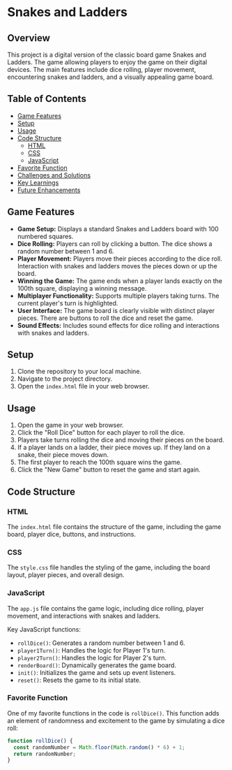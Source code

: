 # Snakes and Ladders

## Overview

This project is a digital version of the classic board game Snakes and Ladders. The game allowing players to enjoy the game on their digital devices. The main features include dice rolling, player movement, encountering snakes and ladders, and a visually appealing game board.

## Table of Contents

- [Game Features](#game-features)
- [Setup](#setup)
- [Usage](#usage)
- [Code Structure](#code-structure)
  - [HTML](#html)
  - [CSS](#css)
  - [JavaScript](#javascript)
- [Favorite Function](#favorite-function)
- [Challenges and Solutions](#challenges-and-solutions)
- [Key Learnings](#key-learnings)
- [Future Enhancements](#future-enhancements)

## Game Features

- **Game Setup:** Displays a standard Snakes and Ladders board with 100 numbered squares.
- **Dice Rolling:** Players can roll by clicking a button. The dice shows a random number between 1 and 6.
- **Player Movement:** Players move their pieces according to the dice roll. Interaction with snakes and ladders moves the pieces down or up the board.
- **Winning the Game:** The game ends when a player lands exactly on the 100th square, displaying a winning message.
- **Multiplayer Functionality:** Supports multiple players taking turns. The current player's turn is highlighted.
- **User Interface:** The game board is clearly visible with distinct player pieces. There are buttons to roll the dice and reset the game.
- **Sound Effects:** Includes sound effects for dice rolling and interactions with snakes and ladders.

## Setup

1. Clone the repository to your local machine.
2. Navigate to the project directory.
3. Open the `index.html` file in your web browser.

## Usage

1. Open the game in your web browser.
2. Click the "Roll Dice" button for each player to roll the dice.
3. Players take turns rolling the dice and moving their pieces on the board.
4. If a player lands on a ladder, their piece moves up. If they land on a snake, their piece moves down.
5. The first player to reach the 100th square wins the game.
6. Click the "New Game" button to reset the game and start again.

## Code Structure

### HTML

The `index.html` file contains the structure of the game, including the game board, player dice, buttons, and instructions.

### CSS

The `style.css` file handles the styling of the game, including the board layout, player pieces, and overall design.

### JavaScript

The `app.js` file contains the game logic, including dice rolling, player movement, and interactions with snakes and ladders.

Key JavaScript functions:

- `rollDice()`: Generates a random number between 1 and 6.
- `player1Turn()`: Handles the logic for Player 1's turn.
- `player2Turn()`: Handles the logic for Player 2's turn.
- `renderBoard()`: Dynamically generates the game board.
- `init()`: Initializes the game and sets up event listeners.
- `reset()`: Resets the game to its initial state.

### Favorite Function

One of my favorite functions in the code is `rollDice()`. This function adds an element of randomness and excitement to the game by simulating a dice roll:

```javascript
function rollDice() {
  const randomNumber = Math.floor(Math.random() * 6) + 1;
  return randomNumber;
}
```
